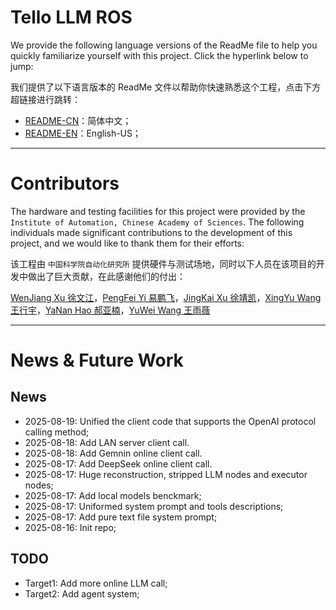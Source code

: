 # Tello LLM ROS

We provide the following language versions of the ReadMe file to help you quickly familiarize yourself with this project. Click the hyperlink below to jump:

我们提供了以下语言版本的 ReadMe 文件以帮助你快速熟悉这个工程，点击下方超链接进行跳转：

* [README-CN](./resources/ReadMe-CN.md)：简体中文；
* [README-EN](./resources/ReadMe-EN.md)：English-US；

---

# Contributors

The hardware and testing facilities for this project were provided by the `Institute of Automation, Chinese Academy of Sciences`. The following individuals made significant contributions to the development of this project, and we would like to thank them for their efforts:

该工程由 `中国科学院自动化研究所` 提供硬件与测试场地，同时以下人员在该项目的开发中做出了巨大贡献，在此感谢他们的付出：

[WenJiang Xu 徐文江](https://github.com/HEA1OR)，[PengFei Yi 易鹏飞](https://github.com/alfie010)，[JingKai Xu 徐靖凯](https://github.com/Triumphant-strain)，[XingYu Wang 王行宇](https://github.com/xywang227)，[YaNan Hao 郝亚楠](https://github.com/haoyanan2024)，[YuWei Wang 王雨薇](https://github.com/YuweiWang2002)


----
# News & Future Work

## News
* 2025-08-19: Unified the client code that supports the OpenAI protocol calling method;
* 2025-08-18: Add LAN server client call.
* 2025-08-18: Add Gemnin online client call.
* 2025-08-17: Add DeepSeek online client call.
* 2025-08-17: Huge reconstruction, stripped LLM nodes and executor nodes;
* 2025-08-17: Add local models benckmark;
* 2025-08-17: Uniformed system prompt and tools descriptions;
* 2025-08-17: Add pure text file system prompt;
* 2025-08-16: Init repo;

## TODO

* Target1: Add more online LLM call;
* Target2: Add agent system;
